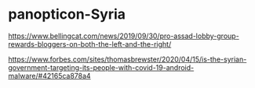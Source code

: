 # panopticon-Syria

https://www.bellingcat.com/news/2019/09/30/pro-assad-lobby-group-rewards-bloggers-on-both-the-left-and-the-right/

https://www.forbes.com/sites/thomasbrewster/2020/04/15/is-the-syrian-government-targeting-its-people-with-covid-19-android-malware/#42165ca878a4
